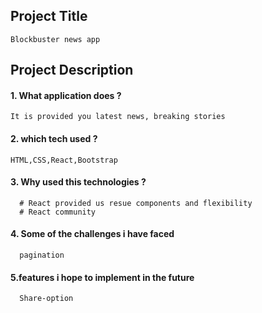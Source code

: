 
## Project Title
    Blockbuster news app
##  Project Description

#### 1. What application does ?
    It is provided you latest news, breaking stories 

#### 2. which tech used ? 
    HTML,CSS,React,Bootstrap
#### 3. Why used this technologies ?
      # React provided us resue components and flexibility
      # React community 
#### 4. Some of the challenges i have faced 
      pagination

#### 5.features i hope to implement in the future
      Share-option
    

